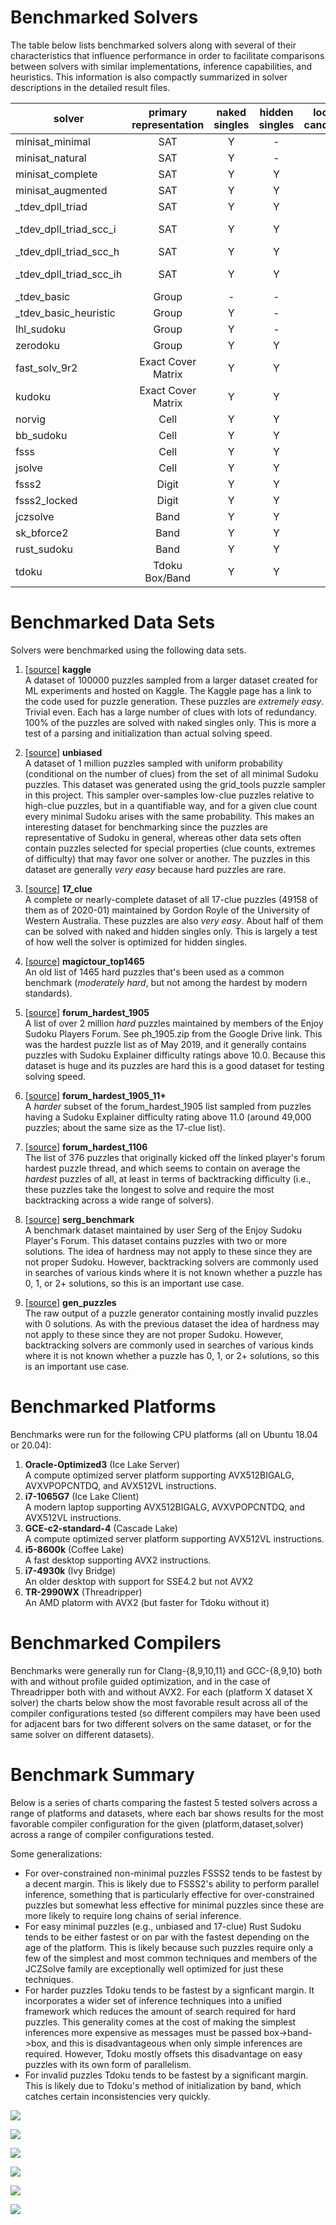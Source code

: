 
# Benchmarked Solvers

The table below lists benchmarked solvers along with several of their characteristics that influence performance
in order to facilitate comparisons between solvers with similar implementations, inference capabilities, and
heuristics. This information is also compactly summarized in solver descriptions in the detailed result files.

| solver                   |primary<br>representation | naked<br>singles | hidden<br>singles | locked<br>cands:row | locked<br>cands:col | extra | heuristics |
|--------------------------|:-------------:|:-------:|:------:|:---------:|:---------:|:------:|:-----------:|
| minisat_minimal          | SAT           |  Y      | -      | -         | -         | CDCL     | Min+         |
| minisat_natural          | SAT           |  Y      | -      | -         | -         | CDCL     | Min+         |
| minisat_complete         | SAT           |  Y      | Y      | -         | -         | CDCL     | Min+         |
| minisat_augmented        | SAT           |  Y      | Y      | Y         | Y         | CDCL     | Min+         |
| _tdev_dpll_triad         | SAT           |  Y      | Y      | Y         | Y         | Triad      | Min        |
| _tdev_dpll_triad_scc_i   | SAT           |  Y      | Y      | Y         | Y         | Triad, SCC | Min+       |
| _tdev_dpll_triad_scc_h   | SAT           |  Y      | Y      | Y         | Y         | Triad      | Min        |
| _tdev_dpll_triad_scc_ih  | SAT           |  Y      | Y      | Y         | Y         | Triad, SCC | Min+       |
| _tdev_basic              | Group         |  -      | -      | -         | -         |          | -            |
| _tdev_basic_heuristic    | Group         |  Y      | -      | -         | -         |          | Min          |
| lhl_sudoku               | Group         |  Y      | -      | -         | -         |          | Min          |
| zerodoku                 | Group         |  Y      | Y      | -         | -         |          | Min          |
| fast_solv_9r2            | Exact Cover Matrix  |  Y| Y      | -         | -         |          | Min          |
| kudoku                   | Exact Cover Matrix  |  Y| Y      | -         | -         |          | Min          |
| norvig                   | Cell          |  Y      | Y      | -         | -         |          | Min          |
| bb_sudoku                | Cell          |  Y      | Y      | Y         | Y         |          | Min          |
| fsss                     | Cell          |  Y      | Y      | Y         | Y         |          | Min          |
| jsolve                   | Cell          |  Y      | Y      | Y         | Y         |          | Min          |
| fsss2                    | Digit         |  Y      | Y      | -         | -         |          | Min          |
| fsss2_locked             | Digit         |  Y      | Y      | Y         | Y         |          | Min          |
| jczsolve                 | Band          |  Y      | Y      | Y         | -         |          | Min          |
| sk_bforce2               | Band          |  Y      | Y      | Y         | Y         |          | Min+         |
| rust_sudoku              | Band          |  Y      | Y      | Y         | -         |          | Min          |
| tdoku                    | Tdoku Box/Band  |  Y    | Y      | Y         | Y         | Triad    | Min+         |


# Benchmarked Data Sets
Solvers were benchmarked using the following data sets.

1. [[source](http://www.kaggle.com/bryanpark/sudoku)] **kaggle** \
A dataset of 100000 puzzles sampled from a larger dataset created for ML experiments and 
hosted on Kaggle. The Kaggle page has a link to the code used for puzzle generation. These
puzzles are *extremely easy*. Trivial even. Each has a large number of clues with lots of
redundancy. 100% of the puzzles are solved with naked singles only. This is  more a test
of a parsing and initialization than actual solving speed.

1. [[source](https://github.com/t-dillon/tdoku/blob/master/src/grid_tools.cc)] **unbiased** \
A dataset of 1 million puzzles sampled with uniform probability (conditional on the number of
clues) from the set of all minimal Sudoku puzzles. This dataset was generated using the grid_tools
puzzle sampler in this project. This sampler over-samples low-clue puzzles relative to high-clue
puzzles, but in a quantifiable way, and for a given clue count every minimal Sudoku arises with
the same probability. This makes an interesting dataset for benchmarking since the puzzles are
representative of Sudoku in general, whereas other data sets often contain puzzles selected for
special properties (clue counts, extremes of difficulty) that may favor one solver or another.
The puzzles in this dataset are generally *very easy* because hard puzzles are rare.

1. [[source](https://web.archive.org/web/20131019184812if_/http://school.maths.uwa.edu.au/~gordon/sudokumin.php)] **17_clue** \
A complete or nearly-complete dataset of all 17-clue puzzles (49158 of them as of 2020-01)
maintained by Gordon Royle of the University of Western Australia. These puzzles are also *very
easy*. About half of them can be solved with naked and hidden singles only. This is largely a test of
how well the solver is optimized for hidden singles.
 
1. [[source](http://magictour.free.fr/sudoku.htm)] **magictour_top1465** \
An old list of 1465 hard puzzles that's been used as a common benchmark (*moderately hard*, but not among 
the hardest by modern standards).

1. [[source](http://forum.enjoysudoku.com/the-hardest-sudokus-new-thread-t6539-600.html#p277835)] **forum_hardest_1905** \
A list of over 2 million *hard* puzzles maintained by members of the Enjoy Sudoku Players Forum.
See ph_1905.zip from the Google Drive link. This was the hardest puzzle list as of May 2019, and
it generally contains puzzles with Sudoku Explainer difficulty ratings above 10.0. Because this
dataset is huge and its puzzles are hard this is a good dataset for testing solving speed. 

1. [[source](http://forum.enjoysudoku.com/the-hardest-sudokus-new-thread-t6539-600.html#p277835)] **forum_hardest_1905_11+** \
A *harder* subset of the forum_hardest_1905 list sampled from puzzles having a Sudoku Explainer difficulty rating 
above 11.0 (around 49,000 puzzles; about the same size as the 17-clue list).

1. [[source](http://forum.enjoysudoku.com/the-hardest-sudokus-new-thread-t6539.html#p65791)] **forum_hardest_1106** \
The list of 376 puzzles that originally kicked off the linked player's forum hardest puzzle thread, 
and which seems to contain on average the *hardest* puzzles of all, at least in terms of backtracking
difficulty (i.e., these puzzles take the longest to solve and require the most backtracking across
a wide range of solvers).

1. [[source](http://sites.google.com/site/sergsudoku/benchmark.zip)] **serg_benchmark** \
A benchmark dataset maintained by user Serg of the Enjoy Sudoku Player's Forum. This dataset 
contains puzzles with two or more solutions. The idea of hardness may not apply to these since
they are not proper Sudoku. However, backtracking solvers are commonly used in searches of various
kinds where it is not known whether a puzzle has 0, 1, or 2+ solutions, so this is an important
use case.

1. [[source](http://www.enjoysudoku.com/gen_puzzles.zip)] **gen_puzzles** \
The raw output of a puzzle generator containing mostly invalid puzzles with 0 solutions. As
with the previous dataset the idea of hardness may not apply to these since they are not proper
Sudoku. However, backtracking solvers are commonly used in searches of various kinds where it is 
not known whether a puzzle has 0, 1, or 2+ solutions, so this is an important use case.

# Benchmarked Platforms

Benchmarks were run for the following CPU platforms (all on Ubuntu 18.04 or 20.04):
1. **Oracle-Optimized3** (Ice Lake Server)\
A compute optimized server platform supporting AVX512BIGALG, AVXVPOPCNTDQ, and AVX512VL instructions.
1. **i7-1065G7** (Ice Lake Client)\
A modern laptop supporting AVX512BIGALG, AVXVPOPCNTDQ, and AVX512VL instructions.
1. **GCE-c2-standard-4** (Cascade Lake)\
A compute optimized server platform supporting AVX512VL instructions.
1. **i5-8600k** (Coffee Lake)\
A fast desktop supporting AVX2 instructions.
1. **i7-4930k** (Ivy Bridge)\
An older desktop with support for SSE4.2 but not AVX2
1. **TR-2990WX** (Threadripper)\
An AMD platorm with AVX2 (but faster for Tdoku without it)

# Benchmarked Compilers
Benchmarks were generally run for Clang-{8,9,10,11} and GCC-{8,9,10} both with and without profile guided optimization, 
and in the case of Threadripper both with and without AVX2. For each (platform X dataset X solver) the charts below show 
the most favorable result across all of the compiler configurations tested (so different compilers may have been used 
for adjacent bars for two different solvers on the same dataset, or for the same solver on different datasets).

# Benchmark Summary

Below is a series of charts comparing the fastest 5 tested solvers across a range of platforms and datasets, where each bar
shows results for the most favorable compiler configuration for the given (platform,dataset,solver) across a range
of compiler configurations tested.

Some generalizations:
* For over-constrained non-minimal puzzles FSSS2 tends to be fastest by a decent margin. This is likely due to FSSS2's
  ability to perform parallel inference, something that is particularly effective for over-constrained puzzles but
  somewhat less effective for minimal puzzles since these are more likely to require long chains of serial inference.
* For easy minimal puzzles (e.g., unbiased and 17-clue) Rust Sudoku tends to be either fastest or on par with the fastest 
  depending on the age of the platform. This is likely because such puzzles require only a few of the simplest and most
  common techniques and members of the JCZSolve family are exceptionally well optimized for just these techniques.
* For harder puzzles Tdoku tends to be fastest by a signficant margin. It incorporates a wider set of inference
  techniques into a unified framework which reduces the amount of search required for hard puzzles. This generality
  comes at the cost of making the simplest inferences more expensive as messages must be passed box->band->box, and this
  is disadvantageous when only simple inferences are required. However, Tdoku mostly offsets this disadvantage on easy
  puzzles with its own form of parallelism.
* For invalid puzzles Tdoku tends to be fastest by a significant margin. This is likely due to Tdoku's method of
  initialization by band, which catches certain inconsistencies very quickly.

![](https://docs.google.com/spreadsheets/d/e/2PACX-1vRrWT05pUsB0LRS8ZR-j7WNvoUIpX6TDHBGeWhJnd7bRedgNn-a60TLVIRYO9A51yUZuXo-ugWx-ibK/pubchart?oid=584139883&format=image)

![](https://docs.google.com/spreadsheets/d/e/2PACX-1vRrWT05pUsB0LRS8ZR-j7WNvoUIpX6TDHBGeWhJnd7bRedgNn-a60TLVIRYO9A51yUZuXo-ugWx-ibK/pubchart?oid=1741583019&format=image)

![](https://docs.google.com/spreadsheets/d/e/2PACX-1vRrWT05pUsB0LRS8ZR-j7WNvoUIpX6TDHBGeWhJnd7bRedgNn-a60TLVIRYO9A51yUZuXo-ugWx-ibK/pubchart?oid=1180131374&format=image)

![](https://docs.google.com/spreadsheets/d/e/2PACX-1vRrWT05pUsB0LRS8ZR-j7WNvoUIpX6TDHBGeWhJnd7bRedgNn-a60TLVIRYO9A51yUZuXo-ugWx-ibK/pubchart?oid=2129238453&format=image)

![](https://docs.google.com/spreadsheets/d/e/2PACX-1vRrWT05pUsB0LRS8ZR-j7WNvoUIpX6TDHBGeWhJnd7bRedgNn-a60TLVIRYO9A51yUZuXo-ugWx-ibK/pubchart?oid=754000374&format=image)

![](https://docs.google.com/spreadsheets/d/e/2PACX-1vRrWT05pUsB0LRS8ZR-j7WNvoUIpX6TDHBGeWhJnd7bRedgNn-a60TLVIRYO9A51yUZuXo-ugWx-ibK/pubchart?oid=2018421902&format=image)
